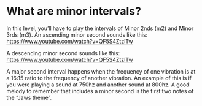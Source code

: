 # What are minor intervals?

In this level, you’ll have to play the intervals of Minor 2nds (m2) and Minor 3rds (m3). An ascending minor second sounds like this: https://www.youtube.com/watch?v=QF5S4ZtzlTw

A descending minor second sounds like this: https://www.youtube.com/watch?v=QF5S4ZtzlTw

A major second interval happens when the frequency of one vibration is at a 16:15 ratio to the frequency of another vibration. An example of this is if you were playing a sound at 750hz and another sound at 800hz. A good melody to remember that includes a minor second is the first two notes of the “Jaws theme”.
